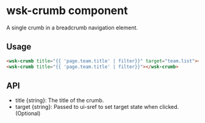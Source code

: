# wsk-crumb component

A single crumb in a breadcrumb navigation element.

## Usage

```html
<wsk-crumb title="{{ 'page.team.title' | filter}}" target="team.list"></wsk-crumb>
<wsk-crumb title="{{ 'page.team.title' | filter}}"></wsk-crumb>
```

## API

* title {string}: The title of the crumb.
* target {string}: Passed to ui-sref to set target state when clicked. (Optional)
